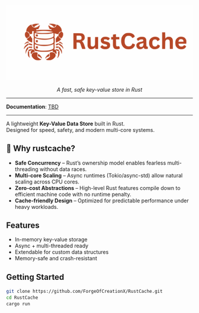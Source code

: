 <p align="center">
  <img src="./assets/project_banner.svg" alt="banner"/>
</p>
<p align="center">
    <em>A fast, safe key-value store in Rust</em>
</p>

---

**Documentation**: <a href="" target="_blank"> TBD </a>

---

A lightweight **Key-Value Data Store** built in Rust.  
Designed for speed, safety, and modern multi-core systems.

## 🚀 Why rustcache?
- **Safe Concurrency** – Rust’s ownership model enables fearless multi-threading without data races.  
- **Multi-core Scaling** – Async runtimes (Tokio/async-std) allow natural scaling across CPU cores.  
- **Zero-cost Abstractions** – High-level Rust features compile down to efficient machine code with no runtime penalty.  
- **Cache-friendly Design** – Optimized for predictable performance under heavy workloads.  

## Features
- In-memory key-value storage
- Async + multi-threaded ready
- Extendable for custom data structures
- Memory-safe and crash-resistant

## Getting Started
```bash
git clone https://github.com/ForgeOfCreationX/RustCache.git
cd RustCache
cargo run
```


